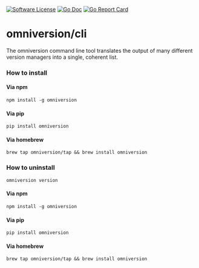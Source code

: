 [![Software License](https://img.shields.io/badge/license-AGPL--3.0-green.svg?style=for-the-badge)](https://github.com/omniversion/omniversion/LICENSE)
[![Go Doc](https://img.shields.io/badge/godoc-reference-blue.svg?style=for-the-badge)](http://godoc.org/github.com/omniversion/omniversion/cli)
[![Go Report Card](https://goreportcard.com/badge/github.com/omniversion/omniversion/cli?style=for-the-badge)](https://goreportcard.com/report/github.com/omniversion/omniversion/cli)

# omniversion/cli
The omniversion command line tool translates the output of many different version managers into a single, coherent list.

### How to install

#### Via npm
```shell
npm install -g omniversion
```

#### Via pip
```shell
pip install omniversion
```

#### Via homebrew
```shell
brew tap omniversion/tap && brew install omniversion
```

### How to uninstall

```shell
omniversion version
```

#### Via npm
```shell
npm install -g omniversion
```

#### Via pip
```shell
pip install omniversion
```

#### Via homebrew
```shell
brew tap omniversion/tap && brew install omniversion
```
